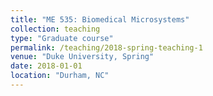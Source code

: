 ```yaml
---
title: "ME 535: Biomedical Microsystems"
collection: teaching
type: "Graduate course"
permalink: /teaching/2018-spring-teaching-1
venue: "Duke University, Spring"
date: 2018-01-01
location: "Durham, NC"
---
```

